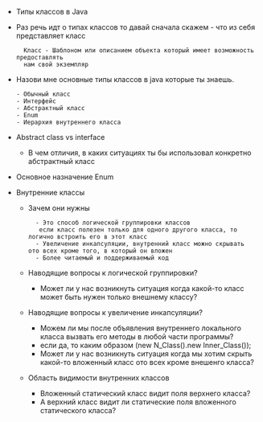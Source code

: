 - Типы классов в Java

- Раз речь идт о типах классов то давай сначала скажем - что из себя представляет класс
    
        Класс - Шаблоном или описанием объекта который имеет возможность предоставлять 
        нам свой экземпляр

- Назови мне основные типы классов в java которые ты знаешь.
    
      - Обычный класс
      - Интерфейс
      - Абстрактный класс
      - Enum
      - Иерархия внутреннего класса
    
- Abstract class vs interface
    - В чем отличия, в каких ситуациях ты бы использовал конкретно абстрактный класс
    
- Основное назначение Enum

- Внутренние классы
    - Зачем они нужны
        
            - Это способ логической группировки классов
             если класс полезен только для одного другого класса, то логично встроить его в этот класс 
            - Увеличение инкапсуляции, внутренний класс можно скрывать ото всех кроме того, в который он вложен
            - Более читаемый и поддерживаемый код
    
    - Наводящие вопросы к логической группировки?
        - Может ли у нас возникнуть ситуация когда какой-то класс может быть нужен только внешнему классу?
    - Наводящие вопросы к увеличение инкапсуляции?
        - Можем ли мы после объявления внутреннего локального класса вызвать его методы в любой части программы?
        - если да, то каким образом (new N_Class().new Inner_Class());
        - Может ли у нас возникнуть ситуация когда мы хотим скрыть какой-то вложенный класс ото всех кроме внешенго класса?
        
    - Область видимости внутренних классов
        - Вложенный статический класс видит поля верхнего класса?
        - А верхний класс видит ли статические поля вложенного статического класса?
     
        